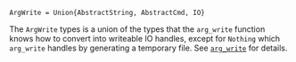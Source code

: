 ```
ArgWrite = Union{AbstractString, AbstractCmd, IO}
```

The `ArgWrite` types is a union of the types that the `arg_write` function knows how to convert into writeable IO handles, except for `Nothing` which `arg_write` handles by generating a temporary file. See [`arg_write`](@ref) for details.
